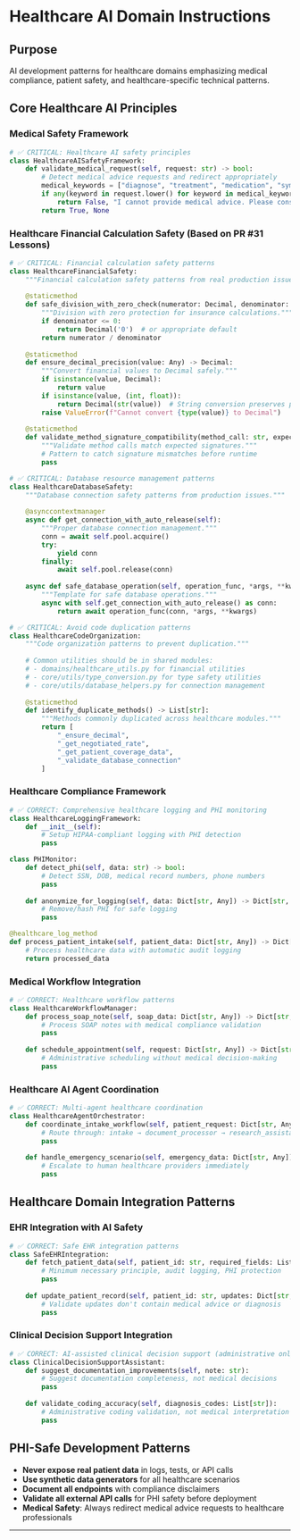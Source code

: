 # Healthcare AI Domain Instructions

## Purpose

AI development patterns for healthcare domains emphasizing medical compliance, patient safety, and healthcare-specific technical patterns.

## Core Healthcare AI Principles

### Medical Safety Framework

```python
# ✅ CRITICAL: Healthcare AI safety principles
class HealthcareAISafetyFramework:
    def validate_medical_request(self, request: str) -> bool:
        # Detect medical advice requests and redirect appropriately
        medical_keywords = ["diagnose", "treatment", "medication", "symptoms"]
        if any(keyword in request.lower() for keyword in medical_keywords):
            return False, "I cannot provide medical advice. Please consult with a healthcare professional."
        return True, None
```

### Healthcare Financial Calculation Safety (Based on PR #31 Lessons)

```python
# ✅ CRITICAL: Financial calculation safety patterns
class HealthcareFinancialSafety:
    """Financial calculation safety patterns from real production issues."""
    
    @staticmethod
    def safe_division_with_zero_check(numerator: Decimal, denominator: Decimal) -> Decimal:
        """Division with zero protection for insurance calculations."""
        if denominator <= 0:
            return Decimal('0')  # or appropriate default
        return numerator / denominator
    
    @staticmethod
    def ensure_decimal_precision(value: Any) -> Decimal:
        """Convert financial values to Decimal safely."""
        if isinstance(value, Decimal):
            return value
        if isinstance(value, (int, float)):
            return Decimal(str(value))  # String conversion preserves precision
        raise ValueError(f"Cannot convert {type(value)} to Decimal")
    
    @staticmethod
    def validate_method_signature_compatibility(method_call: str, expected_params: List[str]) -> bool:
        """Validate method calls match expected signatures."""
        # Pattern to catch signature mismatches before runtime
        pass

# ✅ CRITICAL: Database resource management patterns
class HealthcareDatabaseSafety:
    """Database connection safety patterns from production issues."""
    
    @asynccontextmanager
    async def get_connection_with_auto_release(self):
        """Proper database connection management."""
        conn = await self.pool.acquire()
        try:
            yield conn
        finally:
            await self.pool.release(conn)
    
    async def safe_database_operation(self, operation_func, *args, **kwargs):
        """Template for safe database operations."""
        async with self.get_connection_with_auto_release() as conn:
            return await operation_func(conn, *args, **kwargs)

# ✅ CRITICAL: Avoid code duplication patterns
class HealthcareCodeOrganization:
    """Code organization patterns to prevent duplication."""
    
    # Common utilities should be in shared modules:
    # - domains/healthcare_utils.py for financial utilities
    # - core/utils/type_conversion.py for type safety utilities  
    # - core/utils/database_helpers.py for connection management
    
    @staticmethod
    def identify_duplicate_methods() -> List[str]:
        """Methods commonly duplicated across healthcare modules."""
        return [
            "_ensure_decimal",
            "_get_negotiated_rate", 
            "_get_patient_coverage_data",
            "_validate_database_connection"
        ]
```

### Healthcare Compliance Framework

```python
# ✅ CORRECT: Comprehensive healthcare logging and PHI monitoring
class HealthcareLoggingFramework:
    def __init__(self):
        # Setup HIPAA-compliant logging with PHI detection
        pass

class PHIMonitor:
    def detect_phi(self, data: str) -> bool:
        # Detect SSN, DOB, medical record numbers, phone numbers
        pass
    
    def anonymize_for_logging(self, data: Dict[str, Any]) -> Dict[str, Any]:
        # Remove/hash PHI for safe logging
        pass

@healthcare_log_method
def process_patient_intake(self, patient_data: Dict[str, Any]) -> Dict[str, Any]:
    # Process healthcare data with automatic audit logging
    return processed_data
```

### Medical Workflow Integration

```python
# ✅ CORRECT: Healthcare workflow patterns
class HealthcareWorkflowManager:
    def process_soap_note(self, soap_data: Dict[str, Any]) -> Dict[str, Any]:
        # Process SOAP notes with medical compliance validation
        pass
    
    def schedule_appointment(self, request: Dict[str, Any]) -> Dict[str, Any]:
        # Administrative scheduling without medical decision-making
        pass
```

### Healthcare AI Agent Coordination

```python
# ✅ CORRECT: Multi-agent healthcare coordination
class HealthcareAgentOrchestrator:
    def coordinate_intake_workflow(self, patient_request: Dict[str, Any]):
        # Route through: intake → document_processor → research_assistant
        pass
    
    def handle_emergency_scenario(self, emergency_data: Dict[str, Any]):
        # Escalate to human healthcare providers immediately
        pass
```

## Healthcare Domain Integration Patterns

### EHR Integration with AI Safety

```python
# ✅ CORRECT: Safe EHR integration patterns
class SafeEHRIntegration:
    def fetch_patient_data(self, patient_id: str, required_fields: List[str]):
        # Minimum necessary principle, audit logging, PHI protection
        pass
    
    def update_patient_record(self, patient_id: str, updates: Dict[str, Any]):
        # Validate updates don't contain medical advice or diagnosis
        pass
```

### Clinical Decision Support Integration

```python
# ✅ CORRECT: AI-assisted clinical decision support (administrative only)
class ClinicalDecisionSupportAssistant:
    def suggest_documentation_improvements(self, note: str):
        # Suggest documentation completeness, not medical decisions
        pass
    
    def validate_coding_accuracy(self, diagnosis_codes: List[str]):
        # Administrative coding validation, not medical interpretation
        pass
```

## PHI-Safe Development Patterns

- **Never expose real patient data** in logs, tests, or API calls
- **Use synthetic data generators** for all healthcare scenarios
- **Document all endpoints** with compliance disclaimers
- **Validate all external API calls** for PHI safety before deployment
- **Medical Safety**: Always redirect medical advice requests to healthcare professionals

---

